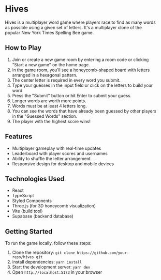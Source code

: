 # Hives

Hives is a multiplayer word game where players race to find as many words as possible using a given set of letters. It's a multiplayer clone of the popular New York Times Spelling Bee game.

## How to Play

1. Join or create a new game room by entering a room code or clicking "Start a new game" on the home page.
2. In the game room, you'll see a honeycomb-shaped board with letters arranged in a hexagonal pattern.
3. The center letter is required in every word you submit.
4. Type your guesses in the input field or click on the letters to build your word.
5. Press the "Submit" button or hit Enter to submit your guess.
6. Longer words are worth more points.
7. Words must be at least 4 letters long.
8. You can see the words that have already been guessed by other players in the "Guessed Words" section.
9. The player with the highest score wins!

## Features

- Multiplayer gameplay with real-time updates
- Leaderboard with player scores and usernames
- Ability to shuffle the letter arrangement
- Responsive design for desktop and mobile devices

## Technologies Used

- React
- TypeScript
- Styled Components
- Three.js (for 3D honeycomb visualization)
- Vite (build tool)
- Supabase (backend database)

## Getting Started

To run the game locally, follow these steps:

1. Clone the repository: `git clone https://github.com/your-repo/hives.git`
2. Install dependencies: `yarn install`
3. Start the development server: `yarn dev`
4. Open `http://localhost:5173` in your browser